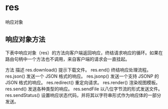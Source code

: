 

# res
响应对象

## 响应对象方法
下表中响应对象（res）的方法向客户端返回响应，终结请求响应的循环。如果在路由句柄中一个方法也不调用，来自客户端的请求会一直挂起。

方法					描述
res.download()		提示下载文件。
res.end()			终结响应处理流程。
res.json()			发送一个 JSON 格式的响应。
res.jsonp()			发送一个支持 JSONP 的 JSON 格式的响应。
res.redirect()		重定向请求。
res.render()		渲染视图模板。
res.send()			发送各种类型的响应。
res.sendFile		以八位字节流的形式发送文件。
res.sendStatus()	设置响应状态代码，并将其以字符串形式作为响应体的一部分发送。
